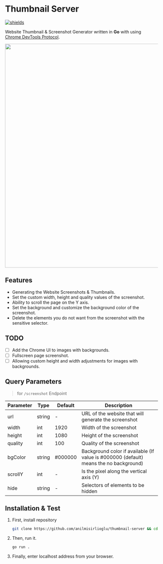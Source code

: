 # Thumbnail Server

[![shields](https://img.shields.io/badge/made%20with-go-blue?logo=go&style=for-the-badge&logoColor=white)](https://golang.org)

Website Thumbnail & Screenshot Generator written in **Go** with
using [Chrome DevTools Protocol](https://github.com/chromedp/chromedp).

<p align="center">
  <img src="https://cdn.discordapp.com/attachments/771673727473156109/808857787874279454/unknown.png" width="738">
</p>

## Features

- Generating the Website Screenshots & Thumbnails.
- Set the custom width, height and quality values of the screenshot.
- Ability to scroll the page on the Y axis.
- Set the background and customize the background color of the screenshot.
- Delete the elements you do not want from the screenshot with the sensitive selector.

## TODO

- [ ] Add the Chrome UI to images with backgrounds.
- [ ] Fullscreen page screenshot.
- [ ] Allowing custom height and width adjustments for images with backgrounds.

## Query Parameters

> for `/screenshot` Endpoint

| Parameter |  Type  | Default | Description |
| --------- | ------ | ------- | ----------- |
| url       | string | -       | URL of the website that will generate the screenshot | 
| width     | int    | 1920    | Width of the screenshot |
| height    | int    | 1080    | Height of the screenshot |
| quality   | int    | 100     | Quality of the screenshot | 
| bgColor   | string | #000000 | Background color if available (If value is #000000 (default) means the no background) | 
| scrollY   | int    | -       | Is the pixel along the vertical axis (Y) |
| hide      | string | -       | Selectors of elements to be hidden |


## Installation & Test

1. First, install repository
    ```sh
    git clone https://github.com/anilmisirlioglu/thumbnail-server && cd thumbnail-server
    ```

2. Then, run it.
    ```sh
    go run .
    ``` 

3. Finally, enter localhost address from your browser.